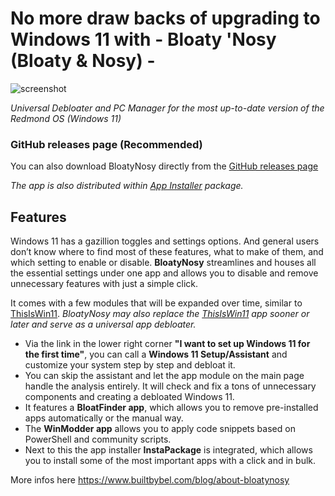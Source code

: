 # No more draw backs of upgrading to Windows 11 with - Bloaty 'Nosy (Bloaty & Nosy) -

![screenshot](https://github.com/builtbybel/BloatyNosy/blob/main/assets/bloatynosy.png?raw=true)

_Universal Debloater and PC Manager for the most up-to-date version of the Redmond OS (Windows 11)_

### GitHub releases page (Recommended)
You can also download BloatyNosy directly from the [GitHub releases page](https://github.com/builtbybel/BloatyNosy/releases)

_The app is also distributed within [App Installer](https://github.com/builtbybel/BloatyNosy/releases) package._

## Features
Windows 11 has a gazillion toggles and settings options. And general users don’t know where to find most of these features, what to make of them, and which setting to enable or disable. **BloatyNosy** streamlines and houses all the essential settings under one app and allows you to disable and remove unnecessary features with just a simple click. 

It comes with a few modules that will be expanded over time, similar to [ThisIsWin11](https://github.com/builtbybel/ThisIsWin11). 
_BloatyNosy may also replace the [ThisIsWin11](https://github.com/builtbybel/ThisIsWin11) app sooner or later and serve as a universal app debloater._

- Via the link in the lower right corner **"I want to set up Windows 11 for the first time"**, you can call a **Windows 11 Setup/Assistant** and customize your system step by step and debloat it.
- You can skip the assistant and let the app module on the main page handle the analysis entirely. It will check and fix a tons of unnecessary components and creating a debloated Windows 11.
- It features a **BloatFinder app**, which allows you to remove pre-installed apps automatically or the manual way. 
- The **WinModder app** allows you to apply code snippets based on PowerShell and community scripts.
- Next to this the app installer **InstaPackage** is integrated, which allows you to install some of the most important apps with a click and in bulk.


More infos here https://www.builtbybel.com/blog/about-bloatynosy
